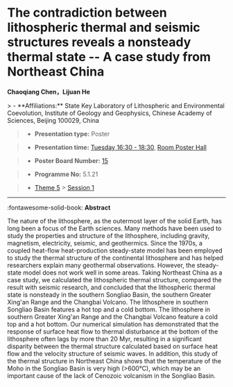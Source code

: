 # The contradiction between lithospheric thermal and seismic structures reveals a nonsteady thermal state -- A case study from Northeast China

**Chaoqiang Chen，Lijuan He**

<!-- more -->> - **Affiliations:** State Key Laboratory of Lithospheric and Environmental Coevolution, Institute of Geology and Geophysics, Chinese Academy of Sciences, Beijing 100029, China

> - **Presentation type:** Poster

> - **Presentation time:** [Tuesday 16:30 - 18:30](../sessions_comparison.md#__tabbed_2_6), [Room Poster Hall](../maps_venue.md#__tabbed_1_1)

> - **Poster Board Number:** [15](../map_poster_boards.md#tuesday)

> - **Programme No:** 5.1.21

> - [Theme 5](../theme5.md) > [Session 1](../sessions/session-5-1.md)

--- 

:fontawesome-solid-book: **Abstract**

The nature of the lithosphere, as the outermost layer of the solid Earth, has long been a focus of the Earth sciences. Many methods have been used to study the properties and structure of the lithosphere, including gravity, magnetism, electricity, seismic, and geothermics. Since the 1970s, a coupled heat-flow heat-production steady-state model has been employed to study the thermal structure of the continental lithosphere and has helped researchers explain many geothermal observations. However, the steady-state model does not work well in some areas. Taking Northeast China as a case study, we calculated the lithospheric thermal structure, compared the result with seismic research, and concluded that the lithospheric thermal state is nonsteady in the southern Songliao Basin, the southern Greater Xing'an Range and the Changbai Volcano. The lithosphere in southern Songliao Basin features a hot top and a cold bottom. The lithosphere in southern Greater Xing'an Range and the Changbai Volcano feature a cold top and a hot bottom. Our numerical simulation has demonstrated that the response of surface heat flow to thermal disturbance at the bottom of the lithosphere often lags by more than 20 Myr, resulting in a significant disparity between the thermal structure calculated based on surface heat flow and the velocity structure of seismic waves. In addition, this study of the thermal structure in Northeast China shows that the temperature of the Moho in the Songliao Basin is very high (>600°C), which may be an important cause of the lack of Cenozoic volcanism in the Songliao Basin.


